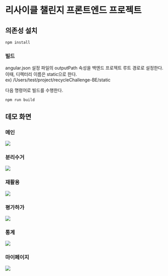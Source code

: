 # 리사이클 챌린지 프론트엔드 프로젝트

## 의존성 설치
```
npm install
```
### 빌드
angular.json 설정 파일의 outputPath 속성을 백엔드 프로젝트 루트 경로로 설정한다.  
이때, 디렉터리 이름은 static으로 한다.  
ex) /Users/test/project/recycleChallenge-BE/static  

다음 명령어로 빌드를 수행한다.
```
npm run build
```


## 데모 화면
### 메인
![](/images/메인.png)
### 분리수거
![](/images/분리수거.png)
### 재활용
![](/images/재활용.png)
### 평가하가
![](/images/평가하기.png)
### 통계
![](/images/통계.png)
### 마이페이지
![](/images/마이페이지.png)
